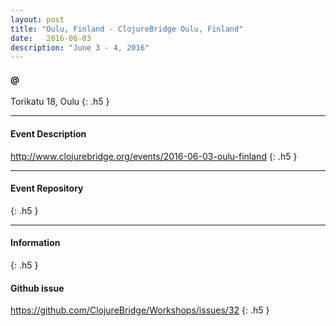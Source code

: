 ```yaml
---
layout: post
title: "Oulu, Finland - ClojureBridge Oulu, Finland"
date:   2016-06-03
description: "June 3 - 4, 2016"
---
```


#### @

Torikatu 18, Oulu
{: .h5 }

---

#### Event Description

<http://www.clojurebridge.org/events/2016-06-03-oulu-finland>
{: .h5 }

---

#### Event Repository

{: .h5 }

---

#### Information

{: .h5 }


#### Github issue

<https://github.com/ClojureBridge/Workshops/issues/32>
{: .h5 }
